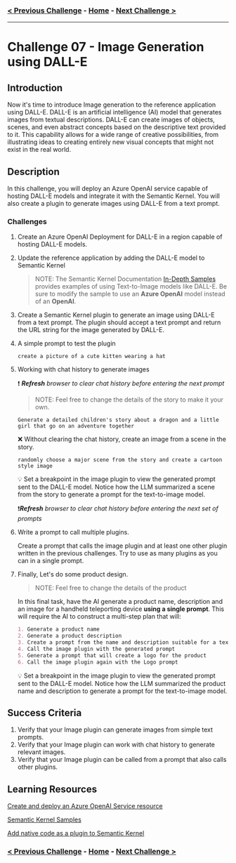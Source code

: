 ### [< Previous Challenge](./Challenge-06.md) - **[Home](./README.md)** - [Next Challenge >](./Challenge-08.md)

---

# Challenge 07 - Image Generation using DALL-E

## Introduction

Now it's time to introduce Image generation to the reference application using DALL-E. DALL-E is an artificial intelligence (AI) model that generates images from textual descriptions. DALL-E can create images of objects, scenes, and even abstract concepts based on the descriptive text provided to it. This capability allows for a wide range of creative possibilities, from illustrating ideas to creating entirely new visual concepts that might not exist in the real world. 

## Description

In this challenge, you will deploy an Azure OpenAI service capable of hosting DALL-E models and integrate it with the Semantic Kernel. You will also create a plugin to generate images using DALL-E from a text prompt.

### Challenges

1. Create an Azure OpenAI Deployment for DALL-E in a region capable of hosting DALL-E models.

1. Update the reference application by adding the DALL-E model to Semantic Kernel

    >NOTE: The Semantic Kernel Documentation [In-Depth Samples](https://learn.microsoft.com/en-us/semantic-kernel/get-started/detailed-samples?pivots=programming-language-csharp) provides examples of using Text-to-Image models like DALL-E. Be sure to modify the sample to use an **Azure OpenAI** model instead of an **OpenAI**.

1. Create a Semantic Kernel plugin to generate an image
    using DALL-E from a text prompt. The plugin should accept a text prompt and return the URL string for the image generated by DALL-E.

1. A simple prompt to test the plugin

    ```text
    create a picture of a cute kitten wearing a hat
    ```

1. Working with chat history to generate images

    :exclamation: ***Refresh** browser to clear chat history before entering the next prompt*

    >NOTE: Feel free to change the details of the story to make it your own.

    ```text
    Generate a detailed children's story about a dragon and a little girl that go on an adventure together
    ```

    :x: Without clearing the chat history, create an image from a scene in the story.  

    ```text
    randomly choose a major scene from the story and create a cartoon style image
    ```

    :bulb: Set a breakpoint in the image plugin to view the generated prompt sent to the DALL-E model. Notice how the LLM summarized a scene from the story to generate a prompt for the text-to-image model.

    :exclamation:***Refresh** browser to clear chat history before entering the next set of prompts*

1. Write a prompt to call multiple plugins.

    Create a prompt that calls the image plugin and at least one other plugin written in the previous challenges. Try to use as many plugins as you can in a single prompt.

1. Finally, Let's do some product design.

    >NOTE: Feel free to change the details of the product

    In this final task, have the AI generate a product name, description and an image for a handheld teleporting device **using a single prompt**. This will require the AI to construct a multi-step plan that will:

    ```markdown
    1. Generate a product name 
    2. Generate a product description
    3. Create a prompt from the name and description suitable for a text-to-image AI model
    4. Call the image plugin with the generated prompt
    5. Generate a prompt that will create a logo for the product
    6. Call the image plugin again with the Logo prompt
    ```

    :bulb: Set a breakpoint in the image plugin to view the generated prompt sent to the DALL-E model. Notice how the LLM summarized the product name and description to generate a prompt for the text-to-image model.

## Success Criteria

1. Verify that your Image plugin can generate images from simple text prompts.
1. Verify that your Image plugin can work with chat history to generate relevant images.
1. Verify that your Image plugin can be called from a prompt that also calls other plugins.

## Learning Resources

[Create and deploy an Azure OpenAI Service resource](https://learn.microsoft.com/en-us/azure/ai-services/openai/how-to/create-resource?pivots=web-portal
)

[Semantic Kernel Samples](https://learn.microsoft.com/en-us/semantic-kernel/get-started/detailed-samples?pivots=programming-language-csharp)

[Add native code as a plugin to Semantic Kernel](https://learn.microsoft.com/en-us/semantic-kernel/concepts/plugins/adding-native-plugins?pivots=programming-language-csharp)

### [< Previous Challenge](./Challenge-06.md) - **[Home](./README.md)** - [Next Challenge >](./Challenge-08.md)
